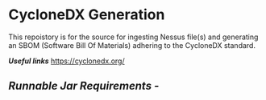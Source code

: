# CycloneDX Generation
 This repoistory is for the source for ingesting Nessus file(s) and generating an SBOM (Software Bill Of Materials) adhering to the CycloneDX standard. 

 ***Useful links*** 
https://cyclonedx.org/

***Runnable Jar Requirements -*** 
- 
